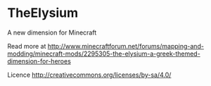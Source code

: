 # TheElysium
A new dimension for Minecraft

Read more at http://www.minecraftforum.net/forums/mapping-and-modding/minecraft-mods/2295305-the-elysium-a-greek-themed-dimension-for-heroes

Licence
http://creativecommons.org/licenses/by-sa/4.0/
